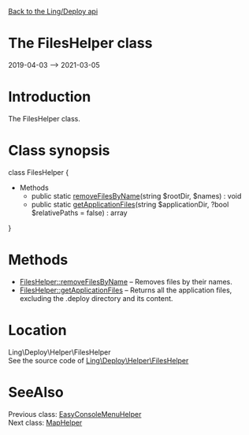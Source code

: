 [Back to the Ling/Deploy api](https://github.com/lingtalfi/Deploy/blob/master/doc/api/Ling/Deploy.md)



The FilesHelper class
================
2019-04-03 --> 2021-03-05






Introduction
============

The FilesHelper class.



Class synopsis
==============


class <span class="pl-k">FilesHelper</span>  {

- Methods
    - public static [removeFilesByName](https://github.com/lingtalfi/Deploy/blob/master/doc/api/Ling/Deploy/Helper/FilesHelper/removeFilesByName.md)(string $rootDir, $names) : void
    - public static [getApplicationFiles](https://github.com/lingtalfi/Deploy/blob/master/doc/api/Ling/Deploy/Helper/FilesHelper/getApplicationFiles.md)(string $applicationDir, ?bool $relativePaths = false) : array

}






Methods
==============

- [FilesHelper::removeFilesByName](https://github.com/lingtalfi/Deploy/blob/master/doc/api/Ling/Deploy/Helper/FilesHelper/removeFilesByName.md) &ndash; Removes files by their names.
- [FilesHelper::getApplicationFiles](https://github.com/lingtalfi/Deploy/blob/master/doc/api/Ling/Deploy/Helper/FilesHelper/getApplicationFiles.md) &ndash; Returns all the application files, excluding the .deploy directory and its content.





Location
=============
Ling\Deploy\Helper\FilesHelper<br>
See the source code of [Ling\Deploy\Helper\FilesHelper](https://github.com/lingtalfi/Deploy/blob/master/Helper/FilesHelper.php)



SeeAlso
==============
Previous class: [EasyConsoleMenuHelper](https://github.com/lingtalfi/Deploy/blob/master/doc/api/Ling/Deploy/Helper/EasyConsoleMenuHelper.md)<br>Next class: [MapHelper](https://github.com/lingtalfi/Deploy/blob/master/doc/api/Ling/Deploy/Helper/MapHelper.md)<br>
